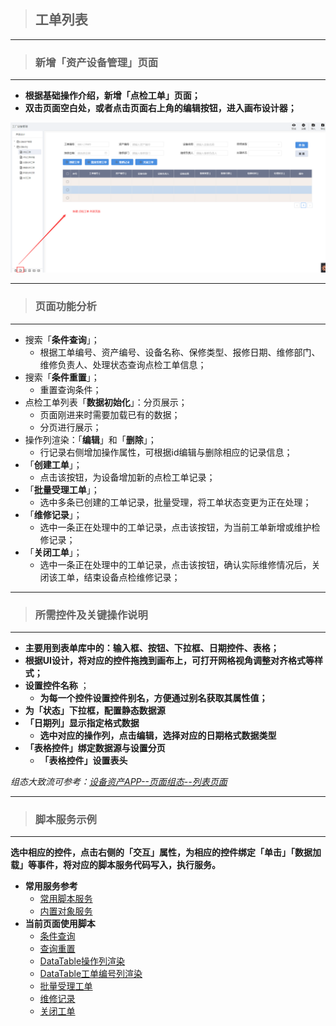 > ## **工单列表**

---

> ### **新增「**资产设备管理**」页面** 

---

- **根据基础操作介绍，新增「点检工单」页面；**
- **双击页面空白处，或者点击页面右上角的编辑按钮，进入画布设计器；**

![点检工单](assets/img/DeviceMaintenance-PageDesign-createNewPage.png "点检工单")

---

> ### **页面功能分析** 

---

- 搜索「**条件查询**」；
  - 根据工单编号、资产编号、设备名称、保修类型、报修日期、维修部门、维修负责人、处理状态查询点检工单信息；
- 搜索「**条件重置**」；
  - 重置查询条件；
- 点检工单列表「**数据初始化**」：分页展示；
  - 页面刚进来时需要加载已有的数据；
  - 分页进行展示；
- 操作列渲染：「**编辑**」和「**删除**」；
  - 行记录右侧增加操作属性，可根据id编辑与删除相应的记录信息；
- 「**创建工单**」；
  - 点击该按钮，为设备增加新的点检工单记录；
- 「**批量受理工单**」；
  - 选中多条已创建的工单记录，批量受理，将工单状态变更为正在处理；
- 「**维修记录**」；
  - 选中一条正在处理中的工单记录，点击该按钮，为当前工单新增或维护检修记录；
- 「**关闭工单**」；
  - 选中一条正在处理中的工单记录，点击该按钮，确认实际维修情况后，关闭该工单，结束设备点检维修记录；

---

> ### **所需控件及关键操作说明**

---

- **主要用到表单库中的：输入框、按钮、下拉框、日期控件、表格；**
- **根据UI设计，将对应的控件拖拽到画布上，可打开网格视角调整对齐格式等样式；**
- **设置控件名称** ；
  - **为每一个控件设置控件别名，方便通过别名获取其属性值；**
- **为「状态」下拉框，配置静态数据源**
- **「日期列」显示指定格式数据**
  - **选中对应的操作列，点击编辑，选择对应的日期格式数据类型**
- **「表格控件」绑定数据源与设置分页**
  - **「表格控件」设置表头**

*组态大致流可参考：[设备资产APP--页面组态--列表页面](/docs/DeviceInfo/PageDesign/pageList)*

---

> ### 脚本服务示例

---

**选中相应的控件，点击右侧的「交互」属性，为相应的控件绑定「单击」「数据加载」等事件，将对应的脚本服务代码写入，执行服务。**

- **常用服务参考**
  - [常用脚本服务](/docs/DeviceInfo/ObjectService/commonJS)
  - [内置对象服务](https://supos-project.github.io/supOS-Object-Documents/#/docs/ObjectService/Service/)
- **当前页面使用脚本**
  - [条件查询](/docs/DeviceMaintenance/ObjectService/buttonSearch)
  - [查询重置](/docs/DeviceMaintenance/ObjectService/buttonReset)
  - [DataTable操作列渲染](/docs/DeviceMaintenance/ObjectService/dataTableOperation)
  - [DataTable工单编号列渲染](/docs/DeviceMaintenance/ObjectService/dataTableDetail)
  - [批量受理工单](/docs/DeviceMaintenance/ObjectService/buttonBatchDeal)
  - [维修记录](/docs/DeviceMaintenance/ObjectService/buttonRepair)
  - [关闭工单](/docs/DeviceMaintenance/ObjectService/buttonClose)